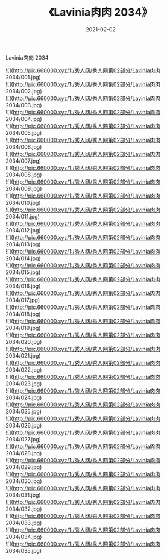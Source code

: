 ﻿---
layout: post
title:  《Lavinia肉肉 2034》
date:   2021-02-02
img: http://pic.660000.xyz/1:/秀人网/秀人网第02部分/Lavinia肉肉 2034/000.jpg
categories: [美女, 清纯, 唯美]
---

Lavinia肉肉 2034

  ![](http://pic.660000.xyz/1:/秀人网/秀人网第02部分/Lavinia肉肉 2034/001.jpg) <br> ![](http://pic.660000.xyz/1:/秀人网/秀人网第02部分/Lavinia肉肉 2034/002.jpg) <br> ![](http://pic.660000.xyz/1:/秀人网/秀人网第02部分/Lavinia肉肉 2034/003.jpg) <br> ![](http://pic.660000.xyz/1:/秀人网/秀人网第02部分/Lavinia肉肉 2034/004.jpg) <br> ![](http://pic.660000.xyz/1:/秀人网/秀人网第02部分/Lavinia肉肉 2034/005.jpg) <br> ![](http://pic.660000.xyz/1:/秀人网/秀人网第02部分/Lavinia肉肉 2034/006.jpg) <br> ![](http://pic.660000.xyz/1:/秀人网/秀人网第02部分/Lavinia肉肉 2034/007.jpg) <br> ![](http://pic.660000.xyz/1:/秀人网/秀人网第02部分/Lavinia肉肉 2034/008.jpg) <br> ![](http://pic.660000.xyz/1:/秀人网/秀人网第02部分/Lavinia肉肉 2034/009.jpg) <br> ![](http://pic.660000.xyz/1:/秀人网/秀人网第02部分/Lavinia肉肉 2034/010.jpg) <br> ![](http://pic.660000.xyz/1:/秀人网/秀人网第02部分/Lavinia肉肉 2034/011.jpg) <br> ![](http://pic.660000.xyz/1:/秀人网/秀人网第02部分/Lavinia肉肉 2034/012.jpg) <br> ![](http://pic.660000.xyz/1:/秀人网/秀人网第02部分/Lavinia肉肉 2034/013.jpg) <br> ![](http://pic.660000.xyz/1:/秀人网/秀人网第02部分/Lavinia肉肉 2034/014.jpg) <br> ![](http://pic.660000.xyz/1:/秀人网/秀人网第02部分/Lavinia肉肉 2034/015.jpg) <br> ![](http://pic.660000.xyz/1:/秀人网/秀人网第02部分/Lavinia肉肉 2034/016.jpg) <br> ![](http://pic.660000.xyz/1:/秀人网/秀人网第02部分/Lavinia肉肉 2034/017.jpg) <br> ![](http://pic.660000.xyz/1:/秀人网/秀人网第02部分/Lavinia肉肉 2034/018.jpg) <br> ![](http://pic.660000.xyz/1:/秀人网/秀人网第02部分/Lavinia肉肉 2034/019.jpg) <br> ![](http://pic.660000.xyz/1:/秀人网/秀人网第02部分/Lavinia肉肉 2034/020.jpg) <br> ![](http://pic.660000.xyz/1:/秀人网/秀人网第02部分/Lavinia肉肉 2034/021.jpg) <br> ![](http://pic.660000.xyz/1:/秀人网/秀人网第02部分/Lavinia肉肉 2034/022.jpg) <br> ![](http://pic.660000.xyz/1:/秀人网/秀人网第02部分/Lavinia肉肉 2034/023.jpg) <br> ![](http://pic.660000.xyz/1:/秀人网/秀人网第02部分/Lavinia肉肉 2034/024.jpg) <br> ![](http://pic.660000.xyz/1:/秀人网/秀人网第02部分/Lavinia肉肉 2034/025.jpg) <br> ![](http://pic.660000.xyz/1:/秀人网/秀人网第02部分/Lavinia肉肉 2034/026.jpg) <br> ![](http://pic.660000.xyz/1:/秀人网/秀人网第02部分/Lavinia肉肉 2034/027.jpg) <br> ![](http://pic.660000.xyz/1:/秀人网/秀人网第02部分/Lavinia肉肉 2034/028.jpg) <br> ![](http://pic.660000.xyz/1:/秀人网/秀人网第02部分/Lavinia肉肉 2034/029.jpg) <br> ![](http://pic.660000.xyz/1:/秀人网/秀人网第02部分/Lavinia肉肉 2034/030.jpg) <br> ![](http://pic.660000.xyz/1:/秀人网/秀人网第02部分/Lavinia肉肉 2034/031.jpg) <br> ![](http://pic.660000.xyz/1:/秀人网/秀人网第02部分/Lavinia肉肉 2034/032.jpg) <br> ![](http://pic.660000.xyz/1:/秀人网/秀人网第02部分/Lavinia肉肉 2034/033.jpg) <br> ![](http://pic.660000.xyz/1:/秀人网/秀人网第02部分/Lavinia肉肉 2034/034.jpg) <br> ![](http://pic.660000.xyz/1:/秀人网/秀人网第02部分/Lavinia肉肉 2034/035.jpg) <br>